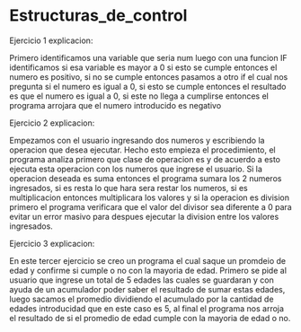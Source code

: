 # Estructuras_de_control

 Ejercicio 1 explicacion:
 
 Primero identificamos una variable que seria num
 luego con una funcion IF identificamos si esa variable es mayor a 0
 si esto se cumple entonces el numero es positivo, si no se cumple
 entonces pasamos a otro if el cual nos pregunta si el numero es igual a 0,
 si esto se cumple entonces el resultado es que el numero es igual a 0, si  este no llega a cumplirse entonces el programa arrojara que el numero introducido es negativo

 Ejercicio 2 explicacion:
 
 Empezamos con el usuario ingresando dos numeros y escribiendo la operacion que desea ejecutar. Hecho esto empieza el procedimiento, el programa analiza primero que clase de operacion es y de acuerdo a esto ejecuta esta operacion con los numeros que ingrese el usuario. 
 Si la operacion deseada es suma entonces el programa sumara los 2 numeros ingresados, si es resta lo que hara sera restar los numeros, si es multiplicacion entonces multiplicara los valores y si la operacion es division primero el programa verificara que el valor del divisor sea diferente a 0 para evitar un error masivo para despues ejecutar la division entre los valores ingresados.

 Ejercicio 3 explicacion:

 En este tercer ejercicio se creo un programa el cual saque un promdeio de edad y confirme si cumple o no con la mayoria de edad.
 Primero se pide al usuario que ingrese un total de 5 edades las cuales se guardaran y con ayuda de un acumulador poder saber el resultado de sumar estas edades, luego sacamos el promedio dividiendo el acumulado por la cantidad de edades introducidad que en este caso es 5, al final el programa nos arroja el resultado de si el promedio de edad cumple con la mayoria de edad o no.
